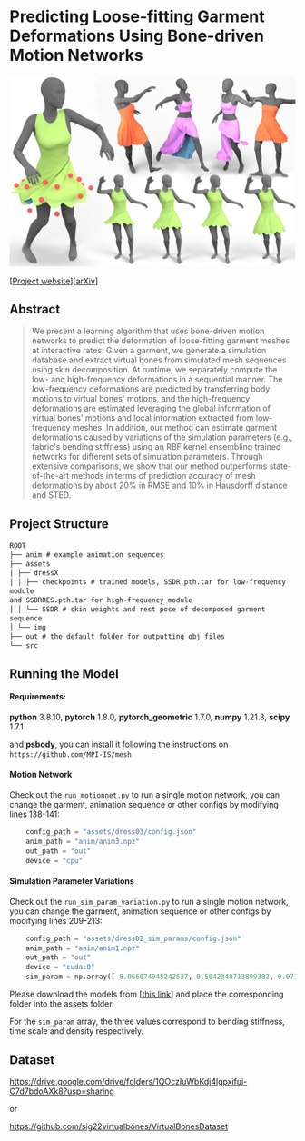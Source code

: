 # Predicting Loose-fitting Garment Deformations Using Bone-driven Motion Networks

![Teaser](assets/img/teaser.jpg "Teaser image")

[[Project website](http://www.cad.zju.edu.cn/home/jin/SigCloth2022/SigCloth2022.htm)][[arXiv](https://arxiv.org/abs/2205.01355)]

## Abstract

> We present a learning algorithm that uses bone-driven motion networks to predict the deformation of loose-fitting garment meshes at interactive rates. Given a garment, we generate a simulation database and extract virtual bones from simulated mesh sequences using skin decomposition. At runtime, we separately compute the low- and high-frequency deformations in a sequential manner. The low-frequency deformations are predicted by transferring body motions to virtual bones' motions, and the high-frequency deformations are estimated leveraging the global information of virtual bones' motions and local information extracted from low-frequency meshes. In addition, our method can estimate garment deformations caused by variations of the simulation parameters (e.g., fabric's bending stiffness) using an RBF kernel ensembling trained networks for different sets of simulation parameters. Through extensive comparisons, we show that our method outperforms state-of-the-art methods in terms of prediction accuracy of mesh deformations by about 20% in RMSE and 10% in Hausdorff distance and STED.

## Project Structure

```
ROOT
├── anim # example animation sequences
├── assets
│ ├── dressX
│ │ ├── checkpoints # trained models, SSDR.pth.tar for low-frequency module 
and SSDRRES.pth.tar for high-frequency module
│ │ └── SSDR # skin weights and rest pose of decomposed garment sequence
│ └── img
├── out # the default folder for outputting obj files
└── src
```

## Running the Model

#### Requirements:

**python** 3.8.10, **pytorch** 1.8.0, **pytorch_geometric** 1.7.0, **numpy** 1.21.3, **scipy** 1.7.1

and **psbody**, you can install it following the instructions on `https://github.com/MPI-IS/mesh`

#### Motion Network

Check out the `run_motionnet.py` to run a single motion network, you can change the garment, animation sequence or other
configs by modifying lines 138-141:

```python
    config_path = "assets/dress03/config.json"
    anim_path = "anim/anim3.npz"
    out_path = "out"
    device = "cpu"
```

#### Simulation Parameter Variations

Check out the `run_sim_param_variation.py` to run a single motion network, you can change the garment, animation sequence or other
configs by modifying lines 209-213:

```python
    config_path = "assets/dress02_sim_params/config.json"
    anim_path = "anim/anim1.npz"
    out_path = "out"
    device = "cuda:0"
    sim_param = np.array([-8.066074945242537, 0.5042348713899382, 0.07167780009477188])
```

Please download the models from [[this link](https://drive.google.com/drive/folders/1VLaAlMne_ulEJpqSmjdqAD7yh8p5mk_7?usp=sharing)] and place the corresponding folder into the assets folder.

For the `sim_param` array, the three values correspond to bending stiffness, time scale and density respectively.


## Dataset

https://drive.google.com/drive/folders/1QOczIuWbKdj4lgpxifuj-C7d7bdoAXk8?usp=sharing

or

https://github.com/sig22virtualbones/VirtualBonesDataset
